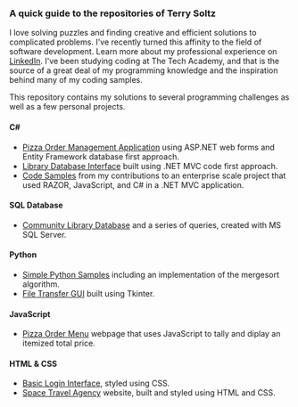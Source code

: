 ### A quick guide to the repositories of Terry Soltz

I love solving puzzles and finding creative and efficient solutions to complicated problems. I've recently turned this affinity to the field of software development. Learn more about my professional experience on [LinkedIn](https://www.linkedin.com/in/terrence-soltz/). I've been studying coding at The Tech Academy, and that is the source of a great deal of my programming knowledge and the inspiration behind many of my coding samples.

This repository contains my solutions to several programming challenges as well as a few personal projects.

#### C\# 
* [Pizza Order Management Application](../MegaChallengePapaBobs) using ASP.NET web forms and Entity Framework database first approach.
* [Library Database Interface](/CodeFirstLibrary) built using .NET MVC code first approach.
* [Code Samples](/LiveProject) from my contributions to an enterprise scale project that used RAZOR, JavaScript, and C# in a .NET MVC application.

#### SQL Database
* [Community Library Database](/LibraryDrill) and a series of queries, created with MS SQL Server.

#### Python
* [Simple Python Samples](/PythonSamples) including an implementation of the mergesort algorithm.
* [File Transfer GUI](/FileTransfer) built using Tkinter.

#### JavaScript
* [Pizza Order Menu](/PizzaOrder) webpage that uses JavaScript to tally and diplay an itemized total price.

#### HTML & CSS

* [Basic Login Interface](/Login_demo), styled using CSS.
* [Space Travel Agency](/TA-HTML-Project) website, built and styled using HTML and CSS.
